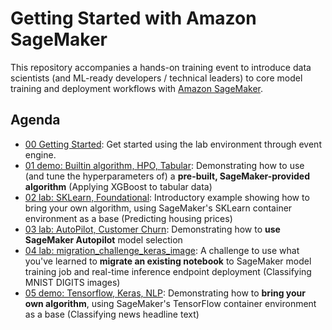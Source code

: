 # Getting Started with Amazon SageMaker

This repository accompanies a hands-on training event to introduce data scientists (and ML-ready developers / technical leaders) to core model training and deployment workflows with [Amazon SageMaker](https://aws.amazon.com/sagemaker/).

## Agenda

* [00 Getting Started](00-getting-started):  Get started using the lab environment through event engine.
* [01 demo: Builtin algorithm, HPO, Tabular](00-demo-builtin_algorithm_hpo_tabular): Demonstrating how to use (and tune the hyperparameters of) a **pre-built, SageMaker-provided algorithm** (Applying XGBoost to tabular data)
* [02 lab:  SKLearn, Foundational](02-lab-custom_sklearn_rf): Introductory example showing how to bring your own algorithm, using SageMaker's SKLearn container environment as a base (Predicting housing prices)
* [03 lab:  AutoPilot, Customer Churn](03-lab-auto_pilot_customer_churn): Demonstrating how to **use SageMaker Autopilot** model selection
* [04 lab: migration_challenge_keras_image](04-lab-migration_challenge_keras_image): A challenge to use what you've learned to **migrate an existing notebook** to SageMaker model training job and real-time inference endpoint deployment (Classifying MNIST DIGITS images)
* [05 demo:  Tensorflow, Keras, NLP](05-demo-custom_tensorflow_keras_nlp): Demonstrating how to **bring your own algorithm**, using SageMaker's TensorFlow container environment as a base (Classifying news headline text)
